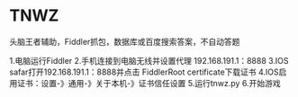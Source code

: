# TNWZ
头脑王者辅助，Fiddler抓包，数据库或百度搜索答案，不自动答题

1.电脑运行Fiddler
2.手机连接到电脑无线并设置代理 192.168.191.1：8888
3.IOS safar打开192.168.191.1：8888并点击 FiddlerRoot certificate下载证书
4.IOS启用证书：设置-》通用-》关于本机-》证书信任设置
5.运行tnwz.py
6.开始游戏

